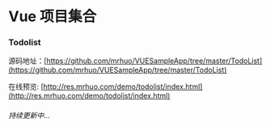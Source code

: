 #  Vue 项目集合

### Todolist
源码地址：[https://github.com/mrhuo/VUESampleApp/tree/master/TodoList](https://github.com/mrhuo/VUESampleApp/tree/master/TodoList)

在线预览: [http://res.mrhuo.com/demo/todolist/index.html](http://res.mrhuo.com/demo/todolist/index.html)


 ###### 持续更新中...